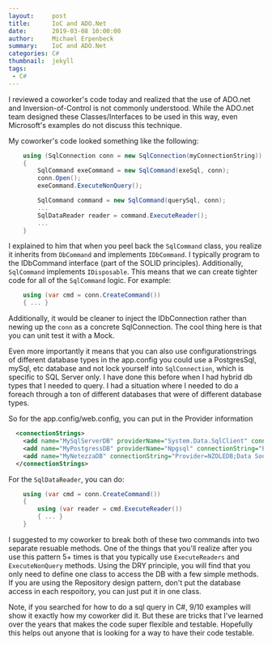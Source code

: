 ```yaml
---
layout:     post
title:      IoC and ADO.Net
date:       2019-03-08 10:00:00
author:     Michael Erpenbeck
summary:    IoC and ADO.Net
categories: C#
thumbnail:  jekyll
tags:
 - C#
---
```


I reviewed a coworker's code today and realized that the use of ADO.net and Inversion-of-Control is not commonly understood.  While the ADO.net team designed these Classes/Interfaces to be used in this way, even Microsoft's examples do not discuss this technique.

My coworker's code looked something like the following:
```csharp
    using (SqlConnection conn = new SqlConnection(myConnectionString))
    {
        SqlCommand exeCommand = new SqlCommand(exeSql, conn);
        conn.Open();
        exeCommand.ExecuteNonQuery();

        SqlCommand command = new SqlCommand(querySql, conn);
        ...
        SqlDataReader reader = command.ExecuteReader();
        ...
    }
```

I explained to him that when you peel back the `SqlCommand` class, you realize it inherits from `DbCommand` and implements `IDbCommand`.  I typically program to the IDbCommand interface (part of the SOLID principles).  Additionally, `SqlCommand` implements `IDisposable`.  This means that we can create tighter code for all of the `SqlCommand` logic.  For example:
```csharp
    using (var cmd = conn.CreateCommand())
    { ... }
```

Additionally, it would be cleaner to inject the IDbConnection rather than newing up the `conn` as a concrete SqlConnection.  The cool thing here is that you can unit test it with a Mock.

Even more importantly it means that you can also use configurationstrings of different database types in the app.config you could use a PostgresSql, mySql, etc database and not lock yourself into `SqlConnection`, which is specific to SQL Server only.  I have done this before when I had hybrid db types that I needed to query.  I had a situation where I needed to do a foreach through a ton of different databases that were of different database types.

So for the app.config/web.config, you can put in the Provider information
```xml
  <connectionStrings>
    <add name="MySqlServerDB" providerName="System.Data.SqlClient" connectionString="Server=REDACTED;Database=REDACTED;Trusted_Connection=True;" />
    <add name="MyPostgressDB" providerName="Npgsql" connectionString="Password=REDACTED;Server=REDACTED;Port=5432;Database=REDACTED;User Id=REDACTED;" />
    <add name="MyNetezzaDB" connectionString="Provider=NZOLEDB;Data Source=REDACTED;User ID=REDACTED;Password=REDACTED;Initial Catalog=System;Persist Security Info=True" providerName="System.Data.OleDb" />
  </connectionStrings>
```

For the `SqlDataReader`, you can do:
```csharp
    using (var cmd = conn.CreateCommand())
    {
        using (var reader = cmd.ExecuteReader())
        { ... }
    }
```

I suggested to my coworker to break both of these two commands into two separate resuable methods.  One of the things that you'll realize after you use this pattern 5+ times is that you typically use `ExecuteReaders` and `ExecuteNonQuery` methods.  Using the DRY principle, you will find that you only need to define one class to access the DB with a few simple methods.  If you are using the Repository design pattern, don't put the database access in each respoitory, you can just put it in one class.

Note, if you searched for how to do a sql query in C#, 9/10 examples will show it exactly how my coworker did it.  But these are tricks that I've learned over the years that makes the code super flexible and testable.  Hopefully this helps out anyone that is looking for a way to have their code testable.